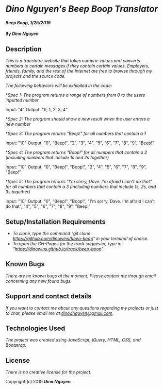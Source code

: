 # _Dino Nguyen's Beep Boop Translator_

#### _Beep Boop, 1/25/2019_

#### By _**Dino Nguyen**_

## Description

_This is a translator website that takes numeric values and converts numbers to certain messages if they contain certain values. Employers, friends, family, and the rest of the Internet are free to browse through my projects and the source code._

_The following behaviors will be exhibited in the code:_

*_Spec 1: The program returns a range of numbers from 0 to the users inputted number_

Input: "4" Output: "0, 1, 2, 3, 4"

*_Spec 2: The program should show a new result when the user enters a new number_

*_Spec 3: The program returns "Beep!" for all numbers that contain a 1_

Input: "10"
Output: "0", "Beep!", "2", "3", "4", "5", "6", "7", "8", "9", "Beep!"

*_Spec 4: The program returns "Boop!" for all numbers that contain a 2 (including numbers that include 1s and 2s together)_

Input: "10" Output: "0", "Beep!", "Boop!", "3", "4", "5", "6", "7", "8", "9", "Beep!"

*_Spec 5: The program returns "I'm sorry, Dave. I'm afraid I can't do that" for all numbers that contain a 3 (including numbers that include 1s, 2s, and 3s together)_

Input: "10" Output: "0", "Beep!", "Boop!", "I'm sorry, Dave. I'm afraid I can't do that", "4", "5", "6", "7", "8", "9", "Beep!"

## Setup/Installation Requirements

* _To clone, type the command "git clone https://github.com/dinowins/beep-boop" in your terminal of choice._
* _To open the GH-Pages for the track suggester, type in "https://dinowins.github.io/track/beep-boop"_

## Known Bugs

_There are no known bugs at the moment. Please contact me through email concerning any new found bugs._

## Support and contact details

_If you want to contact me about any questions regarding my projects or just to chat, please email me at dinodnguyen@gmail.com._

## Technologies Used

_The project was created using JavaScript, jQuery, HTML, CSS, and Bootstrap._

## License

_There is no creative license for the project._

Copyright (c) 2019 **_Dino Nguyen_**
